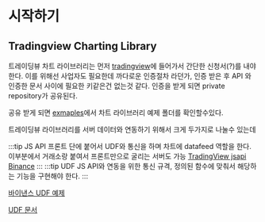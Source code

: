# 시작하기

## Tradingview Charting Library
트레이딩뷰 차트 라이브러리는 먼저 [tradingview](https://www.tradingview.com/HTML5-stock-forex-bitcoin-charting-library/)에 들어가서 간단한 신청서(?)를 내야한다. 이를 위해선 사업자도 필요한데 까다로운 인증절차 라던가, 인증 받은 후 API 와 인증한 문서 사이에 필요한 키같은건 없는것 같다. 인증을 받게 되면 private repository가 공유된다.  

공유 받게 되면 [exmaples](https://github.com/tradingview/charting-library-examples)에서 차트 라이브러리 예제 폴더를 확인할수있다.  

트레이딩뷰 라이브러리를 서버 데이터와 연동하기 위해서 크게 두가지로 나눌수 있는데    

:::tip JS API
프론트 단에 붙어서 UDF와 통신을 하며 차트에 datafeed 역할을 한다.  
이부분에서 거래소랑 붙여서 프론트만으로 굴리는 서버도 가능
[TradingView jsapi Binance](https://github.com/marcius-studio/tradingview-jsapi-binance)
:::
:::tip UDF
JS API와 연동을 위한 통신 규격, 정의된 함수에 맞춰서 해당하는 기능을 구현해야 한다. 
:::


[바이낸스 UDF 예제](https://github.com/bergusman/tradingview-udf-binance-node)

[UDF 문서](https://github.com/tradingview/charting_library/wiki/UDF)
